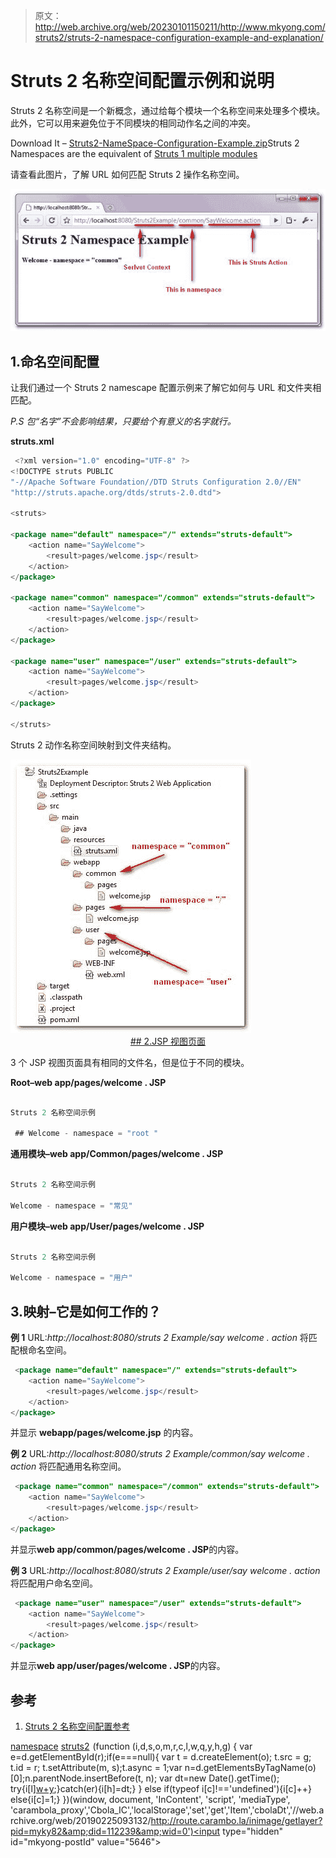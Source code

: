 > 原文：<http://web.archive.org/web/20230101150211/http://www.mkyong.com/struts2/struts-2-namespace-configuration-example-and-explanation/>

# Struts 2 名称空间配置示例和说明

Struts 2 名称空间是一个新概念，通过给每个模块一个名称空间来处理多个模块。此外，它可以用来避免位于不同模块的相同动作名之间的冲突。

Download It – [Struts2-NameSpace-Configuration-Example.zip](http://web.archive.org/web/20190225093132/http://www.mkyong.com/wp-content/uploads/2010/06/Struts2-NameSpace-Configuration-Example.zip)Struts 2 Namespaces are the equivalent of [Struts 1 multiple modules](http://web.archive.org/web/20190225093132/http://www.mkyong.com/struts/struts-multiple-configuration-files-example/)

请查看此图片，了解 URL 如何匹配 Struts 2 操作名称空间。

![namespace map url](img/27346d836b6a2fbd854e3d75eb786a3e.png "namespace-example")

## 1.命名空间配置

让我们通过一个 Struts 2 namescape 配置示例来了解它如何与 URL 和文件夹相匹配。

*P.S 包“名字”不会影响结果，只要给个有意义的名字就行。*

**struts.xml**

```java
 <?xml version="1.0" encoding="UTF-8" ?>
<!DOCTYPE struts PUBLIC
"-//Apache Software Foundation//DTD Struts Configuration 2.0//EN"
"http://struts.apache.org/dtds/struts-2.0.dtd">

<struts>

<package name="default" namespace="/" extends="struts-default">
	<action name="SayWelcome">
		<result>pages/welcome.jsp</result>
	</action>
</package>

<package name="common" namespace="/common" extends="struts-default">
	<action name="SayWelcome">
		<result>pages/welcome.jsp</result>
	</action>
</package>

<package name="user" namespace="/user" extends="struts-default">
	<action name="SayWelcome">
		<result>pages/welcome.jsp</result>
	</action>
</package>

</struts> 
```

Struts 2 动作名称空间映射到文件夹结构。

![namespace map folder](img/6280ff05e5e2080ff0163d1dd70cfd3a.png "namespace-example-folder") <ins class="adsbygoogle" style="display:block; text-align:center;" data-ad-format="fluid" data-ad-layout="in-article" data-ad-client="ca-pub-2836379775501347" data-ad-slot="6894224149">## 2.JSP 视图页面

3 个 JSP 视图页面具有相同的文件名，但是位于不同的模块。

**Root–web app/pages/welcome . JSP**

```java

Struts 2 名称空间示例

 ## Welcome - namespace = "root " 
```

**通用模块–web app/Common/pages/welcome . JSP**

```java

Struts 2 名称空间示例

Welcome - namespace = "常见"

```

**用户模块–web app/User/pages/welcome . JSP**

```java

Struts 2 名称空间示例

Welcome - namespace = "用户"

```

## 3.映射–它是如何工作的？

**例 1**
URL:*http://localhost:8080/struts 2 Example/say welcome . action*
将匹配根命名空间。

```java
 <package name="default" namespace="/" extends="struts-default">
	<action name="SayWelcome">
		<result>pages/welcome.jsp</result>
	</action>
</package> 
```

并显示 **webapp/pages/welcome.jsp** 的内容。

**例 2**
URL:*http://localhost:8080/struts 2 Example/common/say welcome . action*
将匹配通用名称空间。

```java
 <package name="common" namespace="/common" extends="struts-default">
	<action name="SayWelcome">
		<result>pages/welcome.jsp</result>
	</action>
</package> 
```

并显示**web app/common/pages/welcome . JSP**的内容。

**例 3**
URL:*http://localhost:8080/struts 2 Example/user/say welcome . action*
将匹配用户命名空间。

```java
 <package name="user" namespace="/user" extends="struts-default">
	<action name="SayWelcome">
		<result>pages/welcome.jsp</result>
	</action>
</package> 
```

并显示**web app/user/pages/welcome . JSP**的内容。

## 参考

1.  [Struts 2 名称空间配置参考](http://web.archive.org/web/20190225093132/http://struts.apache.org/2.0.14/docs/namespace-configuration.html)

[namespace](http://web.archive.org/web/20190225093132/http://www.mkyong.com/tag/namespace/) [struts2](http://web.archive.org/web/20190225093132/http://www.mkyong.com/tag/struts2/)</ins>![](img/8ba7484a2f1563982d5f7c3951f9a24f.png) (function (i,d,s,o,m,r,c,l,w,q,y,h,g) { var e=d.getElementById(r);if(e===null){ var t = d.createElement(o); t.src = g; t.id = r; t.setAttribute(m, s);t.async = 1;var n=d.getElementsByTagName(o)[0];n.parentNode.insertBefore(t, n); var dt=new Date().getTime(); try{i[l][w+y](h,i[l][q+y](h)+'&amp;'+dt);}catch(er){i[h]=dt;} } else if(typeof i[c]!=='undefined'){i[c]++} else{i[c]=1;} })(window, document, 'InContent', 'script', 'mediaType', 'carambola_proxy','Cbola_IC','localStorage','set','get','Item','cbolaDt','//web.archive.org/web/20190225093132/http://route.carambo.la/inimage/getlayer?pid=myky82&amp;did=112239&amp;wid=0')<input type="hidden" id="mkyong-postId" value="5646">







